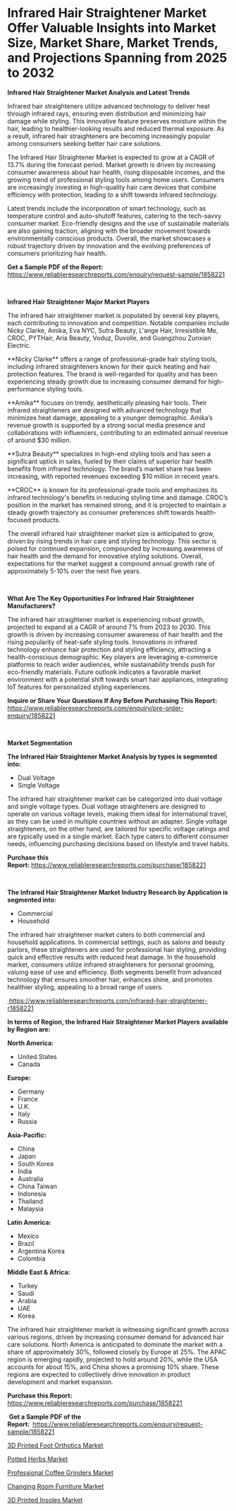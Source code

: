 <p><h1>Infrared Hair Straightener Market Offer Valuable Insights into Market Size, Market Share, Market Trends, and Projections Spanning from 2025 to 2032</h1></p><p><strong>Infrared Hair Straightener Market Analysis and Latest Trends</strong></p>
<p><p>Infrared hair straighteners utilize advanced technology to deliver heat through infrared rays, ensuring even distribution and minimizing hair damage while styling. This innovative feature preserves moisture within the hair, leading to healthier-looking results and reduced thermal exposure. As a result, infrared hair straighteners are becoming increasingly popular among consumers seeking better hair care solutions.</p><p>The Infrared Hair Straightener Market is expected to grow at a CAGR of 13.7% during the forecast period. Market growth is driven by increasing consumer awareness about hair health, rising disposable incomes, and the growing trend of professional styling tools among home users. Consumers are increasingly investing in high-quality hair care devices that combine efficiency with protection, leading to a shift towards infrared technology.</p><p>Latest trends include the incorporation of smart technology, such as temperature control and auto-shutoff features, catering to the tech-savvy consumer market. Eco-friendly designs and the use of sustainable materials are also gaining traction, aligning with the broader movement towards environmentally conscious products. Overall, the market showcases a robust trajectory driven by innovation and the evolving preferences of consumers prioritizing hair health.</p></p>
<p><strong>Get a Sample PDF of the Report:&nbsp;</strong> <a href="https://www.reliableresearchreports.com/enquiry/request-sample/1858221?utm_campaign=123&utm_medium=2&utm_source=Github&utm_content=ia&utm_term=09022025&utm_id=infrared-hair-straightener">https://www.reliableresearchreports.com/enquiry/request-sample/1858221</a></p>
<p>&nbsp;</p>
<p><strong>Infrared Hair Straightener Major Market Players</strong></p>
<p><p>The infrared hair straightener market is populated by several key players, each contributing to innovation and competition. Notable companies include Nicky Clarke, Amika, Eva NYC, Sutra Beauty, L'ange Hair, Irresistible Me, CROC, PYTHair, Aria Beauty, Voduz, Duvolle, and Guangzhou Zunxian Electric.</p><p>**Nicky Clarke** offers a range of professional-grade hair styling tools, including infrared straighteners known for their quick heating and hair protection features. The brand is well-regarded for quality and has been experiencing steady growth due to increasing consumer demand for high-performance styling tools.</p><p>**Amika** focuses on trendy, aesthetically pleasing hair tools. Their infrared straighteners are designed with advanced technology that minimizes heat damage, appealing to a younger demographic. Amika’s revenue growth is supported by a strong social media presence and collaborations with influencers, contributing to an estimated annual revenue of around $30 million.</p><p>**Sutra Beauty** specializes in high-end styling tools and has seen a significant uptick in sales, fueled by their claims of superior hair health benefits from infrared technology. The brand’s market share has been increasing, with reported revenues exceeding $10 million in recent years.</p><p>**CROC** is known for its professional-grade tools and emphasizes its infrared technology's benefits in reducing styling time and damage. CROC’s position in the market has remained strong, and it is projected to maintain a steady growth trajectory as consumer preferences shift towards health-focused products.</p><p>The overall infrared hair straightener market size is anticipated to grow, driven by rising trends in hair care and styling technology. This sector is poised for continued expansion, compounded by increasing awareness of hair health and the demand for innovative styling solutions. Overall, expectations for the market suggest a compound annual growth rate of approximately 5-10% over the next five years.</p></p>
<p>&nbsp;</p>
<p><strong>What Are The Key Opportunities For Infrared Hair Straightener Manufacturers?</strong></p>
<p><p>The infrared hair straightener market is experiencing robust growth, projected to expand at a CAGR of around 7% from 2023 to 2030. This growth is driven by increasing consumer awareness of hair health and the rising popularity of heat-safe styling tools. Innovations in infrared technology enhance hair protection and styling efficiency, attracting a health-conscious demographic. Key players are leveraging e-commerce platforms to reach wider audiences, while sustainability trends push for eco-friendly materials. Future outlook indicates a favorable market environment with a potential shift towards smart hair appliances, integrating IoT features for personalized styling experiences.</p></p>
<p><strong>Inquire or Share Your Questions If Any Before Purchasing This Report:</strong> <a href="https://www.reliableresearchreports.com/enquiry/pre-order-enquiry/1858221?utm_campaign=123&utm_medium=2&utm_source=Github&utm_content=ia&utm_term=09022025&utm_id=infrared-hair-straightener">https://www.reliableresearchreports.com/enquiry/pre-order-enquiry/1858221</a></p>
<p>&nbsp;</p>
<p><strong>Market Segmentation</strong></p>
<p><strong>The Infrared Hair Straightener Market Analysis by types is segmented into:</strong></p>
<p><ul><li>Dual Voltage</li><li>Single Voltage</li></ul></p>
<p><p>The infrared hair straightener market can be categorized into dual voltage and single voltage types. Dual voltage straighteners are designed to operate on various voltage levels, making them ideal for international travel, as they can be used in multiple countries without an adapter. Single voltage straighteners, on the other hand, are tailored for specific voltage ratings and are typically used in a single market. Each type caters to different consumer needs, influencing purchasing decisions based on lifestyle and travel habits.</p></p>
<p><strong>Purchase this Report:&nbsp;</strong><a href="https://www.reliableresearchreports.com/purchase/1858221?utm_campaign=123&utm_medium=2&utm_source=Github&utm_content=ia&utm_term=09022025&utm_id=infrared-hair-straightener">https://www.reliableresearchreports.com/purchase/1858221</a></p>
<p>&nbsp;</p>
<p><strong>The Infrared Hair Straightener Market Industry Research by Application is segmented into:</strong></p>
<p><ul><li>Commercial</li><li>Household</li></ul></p>
<p><p>The infrared hair straightener market caters to both commercial and household applications. In commercial settings, such as salons and beauty parlors, these straighteners are used for professional hair styling, providing quick and effective results with reduced heat damage. In the household market, consumers utilize infrared straighteners for personal grooming, valuing ease of use and efficiency. Both segments benefit from advanced technology that ensures smoother hair, enhances shine, and promotes healthier styling, appealing to a broad range of users.</p></p>
<p><a href="https://www.reliableresearchreports.com/infrared-hair-straightener-r1858221?utm_campaign=123&utm_medium=2&utm_source=Github&utm_content=ia&utm_term=09022025&utm_id=infrared-hair-straightener">&nbsp;https://www.reliableresearchreports.com/infrared-hair-straightener-r1858221</a></p>
<p><strong>In terms of Region, the Infrared Hair Straightener Market Players available by Region are:</strong></p>
<p>
    <p> <strong> North America: </strong>
        <ul>
            <li>United States</li>
            <li>Canada</li>
        </ul>
        </p> 
    <p> <strong> Europe: </strong>
        <ul>
            <li>Germany</li>
            <li>France</li>
            <li>U.K.</li>
            <li>Italy</li>
            <li>Russia</li>
        </ul>
        </p> 
    <p> <strong> Asia-Pacific: </strong>
        <ul>
            <li>China</li>
            <li>Japan</li>
            <li>South Korea</li>
            <li>India</li>
            <li>Australia</li>
            <li>China Taiwan</li>
            <li>Indonesia</li>
            <li>Thailand</li>
            <li>Malaysia</li>
        </ul>
        </p> 
    <p> <strong> Latin America: </strong>
        <ul>
            <li>Mexico</li>
            <li>Brazil</li>
            <li>Argentina Korea</li>
            <li>Colombia</li>
        </ul>
        </p> 
    <p> <strong> Middle East & Africa: </strong>
        <ul>
            <li>Turkey</li>
            <li>Saudi</li>
            <li>Arabia</li>
            <li>UAE</li>
            <li>Korea</li>
        </ul>
    </p>
    </p>
<p><p>The infrared hair straightener market is witnessing significant growth across various regions, driven by increasing consumer demand for advanced hair care solutions. North America is anticipated to dominate the market with a share of approximately 30%, followed closely by Europe at 25%. The APAC region is emerging rapidly, projected to hold around 20%, while the USA accounts for about 15%, and China shows a promising 10% share. These regions are expected to collectively drive innovation in product development and market expansion.</p></p>
<p><strong>Purchase this Report: </strong><a href="https://www.reliableresearchreports.com/purchase/1858221?utm_campaign=123&utm_medium=2&utm_source=Github&utm_content=ia&utm_term=09022025&utm_id=infrared-hair-straightener">https://www.reliableresearchreports.com/purchase/1858221</a></p>
<p>&nbsp;<strong>Get a Sample PDF of the Report:&nbsp;&nbsp;</strong><a href="https://www.reliableresearchreports.com/enquiry/request-sample/1858221?utm_campaign=123&utm_medium=2&utm_source=Github&utm_content=ia&utm_term=09022025&utm_id=infrared-hair-straightener">https://www.reliableresearchreports.com/enquiry/request-sample/1858221</a></p>
<p><strong></strong></p>
<p><p><a href="https://github.com/agdonthisa/Market-Research-Report-List-1/blob/main/3d-printed-foot-orthotics-market.md?utm_campaign=123&utm_medium=2&utm_source=Github&utm_content=ia&utm_term=09022025&utm_id=infrared-hair-straightener">3D Printed Foot Orthotics Market</a></p><p><a href="https://github.com/penglatilles/Market-Research-Report-List-1/blob/main/potted-herbs-market.md?utm_campaign=123&utm_medium=2&utm_source=Github&utm_content=ia&utm_term=09022025&utm_id=infrared-hair-straightener">Potted Herbs Market</a></p><p><a href="https://github.com/ternainglin/Market-Research-Report-List-1/blob/main/professional-coffee-grinders-market.md?utm_campaign=123&utm_medium=2&utm_source=Github&utm_content=ia&utm_term=09022025&utm_id=infrared-hair-straightener">Professional Coffee Grinders Market</a></p><p><a href="https://github.com/saaindosya/Market-Research-Report-List-1/blob/main/changing-room-furniture-market.md?utm_campaign=123&utm_medium=2&utm_source=Github&utm_content=ia&utm_term=09022025&utm_id=infrared-hair-straightener">Changing Room Furniture Market</a></p><p><a href="https://github.com/akaalahk/Market-Research-Report-List-1/blob/main/3d-printed-insoles-market.md?utm_campaign=123&utm_medium=2&utm_source=Github&utm_content=ia&utm_term=09022025&utm_id=infrared-hair-straightener">3D Printed Insoles Market</a></p></p>